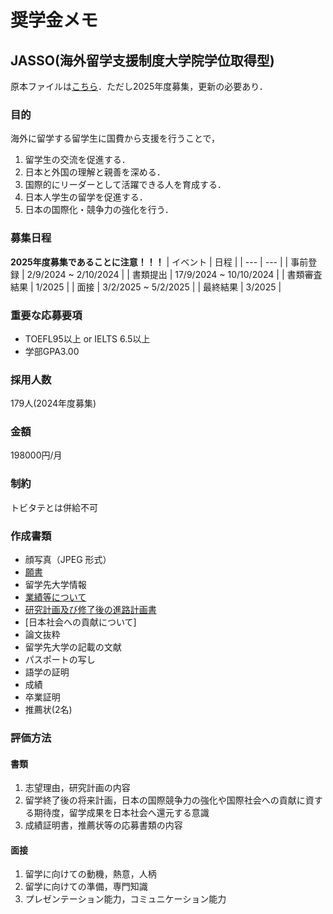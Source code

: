 # 奨学金メモ

## JASSO(海外留学支援制度大学院学位取得型)
原本ファイルは[こちら](./src/jasso_study_abroad.pdf)．ただし2025年度募集，更新の必要あり．

### 目的
海外に留学する留学生に国費から支援を行うことで，
1. 留学生の交流を促進する．
2. 日本と外国の理解と親善を深める．
3. 国際的にリーダーとして活躍できる人を育成する．
4. 日本人学生の留学を促進する．
5. 日本の国際化・競争力の強化を行う．

### 募集日程
**2025年度募集であることに注意！！！**
| イベント | 日程 |
| --- | --- |
| 事前登録 | 2/9/2024 ~ 2/10/2024 |
| 書類提出 | 17/9/2024 ~ 10/10/2024 |
| 書類審査結果 | 1/2025 |
| 面接 | 3/2/2025 ~ 5/2/2025 |
| 最終結果 | 3/2025 |

### 重要な応募要項
- TOEFL95以上 or IELTS 6.5以上
- 学部GPA3.00

### 採用人数
179人(2024年度募集)

### 金額
198000円/月

### 制約
トビタテとは併給不可

### 作成書類
- 顔写真（JPEG 形式）
- [願書](./src/application.xlsx)
- 留学先大学情報
- [業績等について](./src/project.docx)
- [研究計画及び修了後の進路計画書](./src/project.docx)
- [日本社会への貢献について]
- 論文抜粋
- 留学先大学の記載の文献
- パスポートの写し
- 語学の証明
- 成績
- 卒業証明
- 推薦状(2名)

### 評価方法
#### 書類
1. 志望理由，研究計画の内容
2. 留学終了後の将来計画，日本の国際競争力の強化や国際社会への貢献に資する期待度，留学成果を日本社会へ還元する意識
3. 成績証明書，推薦状等の応募書類の内容

#### 面接
1. 留学に向けての動機，熱意，人柄
2. 留学に向けての準備，専門知識
3. プレゼンテーション能力，コミュニケーション能力